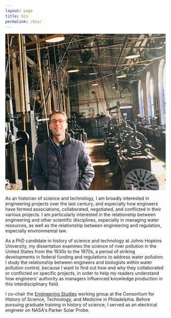 ```yaml
---
layout: page
title: bio
permalink: /bio/
---
```


![](/assets/ryan.jpg)

As an historian of science and technology, I am broadly interested in engineering projects over the last century, and especially how engineers have formed associations, collaborated, negotiated, and conflicted in their various projects. I am particularly interested in the relationship between engineering and other scientific disciplines, especially in managing water resources, as well as the relationship between engineering and regulation, especially environmental law.

As a PhD candidate in history of science and technology at Johns Hopkins University, my dissertation examines the science of river pollution in the United States from the 1930s to the 1970s, a period of striking developments in federal funding and regulations to address water pollution. I study the relationship between engineers and biologists within water pollution control, because I want to find out how and why they collaborated or conflicted on specific projects, in order to help my readers understand how engineers' authority as managers influenced knowledge production in this interdisciplinary field.

I co-chair the [Engineering Studies](https://www.chstm.org/content/engineering-studies-0) working group at the Consortium for History of Science, Technology, and Medicine in Philadelphia. Before pursuing graduate training in history of science, I served as an electrical engineer on NASA's Parker Solar Probe.

